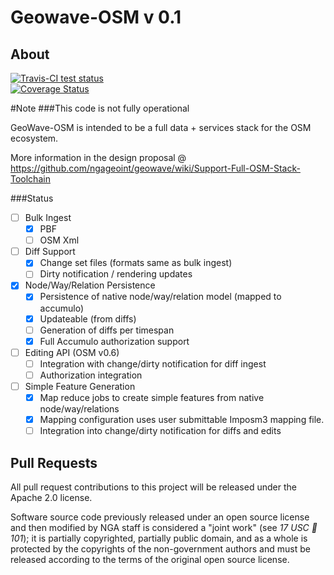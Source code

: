 # Geowave-OSM v 0.1
## About  

<a href="https://travis-ci.org/ngageoint/geowave-osm">
	<img alt="Travis-CI test status" 
	     src="https://travis-ci.org/ngageoint/geowave-osm.svg?branch=master"/>
</a>
<br/>

<a href='https://coveralls.io/r/ngageoint/?branch=master'>
  <img src='https://coveralls.io/repos/ngageoint/geowave-osm/badge.png?branch=master'
       alt='Coverage Status' />
</a>

#Note 
###This code is not fully operational

GeoWave-OSM is intended to be a full data + services stack for the OSM ecosystem.

More information in the design proposal @
https://github.com/ngageoint/geowave/wiki/Support-Full-OSM-Stack-Toolchain

###Status
- [ ] Bulk Ingest
  - [x] PBF   
  - [ ] OSM Xml
- [ ] Diff Support
  - [x] Change set files (formats same as bulk ingest) 
  - [ ] Dirty notification / rendering updates
- [x] Node/Way/Relation Persistence
  - [x] Persistence of native node/way/relation model (mapped to accumulo)
  - [x] Updateable (from diffs)
  - [ ] Generation of diffs per timespan
  - [x] Full Accumulo authorization support
- [ ] Editing API (OSM v0.6)
  - [ ] Integration with change/dirty notification for diff ingest
  - [ ] Authorization integration
- [ ] Simple Feature Generation	
  -  [x] Map reduce jobs to create simple features from native node/way/relations
  -  [x] Mapping configuration uses user submittable Imposm3 mapping file.
  -  [ ] Integration into change/dirty notification for diffs and edits

## Pull Requests

All pull request contributions to this project will be released under the Apache 2.0 license.  

Software source code previously released under an open source license and then modified by NGA staff is considered a "joint work" (see *17 USC  101*); it is partially copyrighted, partially public domain, and as a whole is protected by the copyrights of the non-government authors and must be released according to the terms of the original open source license.
